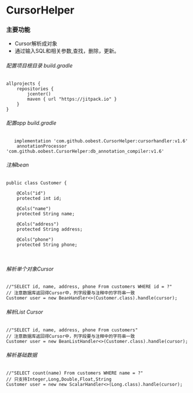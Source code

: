 # CursorHelper
### 主要功能
* Cursor解析成对象
* 通过输入SQL和相关参数,查找，删除，更新。
###### 配置项目根目录 build.gradle
```
allprojects {
    repositories {
        jcenter()
        maven { url "https://jitpack.io" }
    }
}
```

###### 配置app build.gradle
```
   implementation 'com.github.oobest.CursorHelper:cursorhandler:v1.6'
    annotationProcessor 'com.github.oobest.CursorHelper:db_annotation_compiler:v1.6'
```

###### 注解bean
```
public class Customer {

    @Cols("id")
    protected int id;

    @Cols("name")
    protected String name;

    @Cols("address")
    protected String address;

    @Cols("phone")
    protected String phone;



```


###### 解析单个对象Cursor
```
//"SELECT id, name, address, phone From customers WHERE id = ?"
// 注意数据库返回得Cursor中，列字段要与注释中的字符串一致
Customer user = new BeanHandler<>(Customer.class).handle(cursor);

```

###### 解析List Cursor
```
//"SELECT id, name, address, phone From customers"
// 注意数据库返回得Cursor中，列字段要与注释中的字符串一致
Customer user = new BeanListHandler<>(Customer.class).handle(cursor);

```

###### 解析基础数据
```
//"SELECT count(name) From customers WHERE name = ?"
// 只支持Integer,Long,Double,Float,String
Customer user = new new ScalarHandler<>(Long.class).handle(cursor);

```
